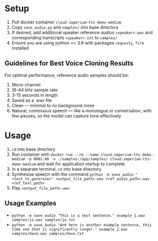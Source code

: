 # Setup

1. Pull docker container `cloud-imperium-tts-demo-medium`
2. Copy `save_audio.py` and `samples/` into base directory
3. If desired, add additional speaker reference audios `<speaker>.wav` and corresponding transcripts `<speaker>.txt` to `samples/`
4. Ensure you are using python >= 3.8 with packages `requests`, `fire` installed

## Guidelines for Best Voice Cloning Results

For optimal performance, reference audio samples should be:

1. Mono channel
2. 16-44 kHz sample rate
3. 3–15 seconds in length
4. Saved as a .wav file
5. Clean — minimal to no background noise
6. Natural, continuous speech — like a monologue or conversation, with few pauses, so the model can capture tone effectively

# Usage

1.  `cd` into base directory
2. Run container with `docker run --rm --name cloud-imperium-tts-demo-medium -p 8081:80 -v ./samples:/app/samples/ cloud-imperium-tts-demo-medium` and wait for application startup to complete
3. In a separate terminal, `cd` into base directory
4. Synthesise speech with the command `python -m save_audio "<text_to_generate>" <output_file_path>.wav <ref_audio_path>.wav <ref_text_path>`
5. Play `<output_file_path>.wav`

## Usage Examples

* `python -m save_audio "This is a test sentence." example_1.wav samples/jo.wav samples/jo.txt`
* `python -m save_audio "And here is another example sentence, this time one that is significantly longer." example_2.wav samples/dave.wav samples/dave.txt`